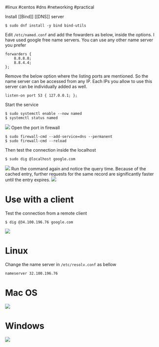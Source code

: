 #linux #centos #dns #networking #practical 

Install [[Bind]] [[DNS]] server
```
$ sudo dnf install -y bind bind-utils
```

Edit `/etc/named.conf` and add the fowarders as below, inside the options. I have used google free name servers. You can use any other name server you prefer
```
forwarders { 
	8.8.8.8; 
	8.8.4.4; 
};
```

Remove the below option where the listing ports are mentioned. So the name server can be accessed from any IP. Each IPs you allow to use this server can be individually added as well.
```
listen-on port 53 { 127.0.0.1; };
```

Start the service
```
$ sudo systemctl enable --now named
$ systemctl status named
```
![](https://i.imgur.com/x8UrN7f.png)
Open the port in firewall
```
$ sudo firewall-cmd --add-service=dns --permanent
$ sudo firewall-cmd --reload
```

Then test the connection inside the localhost
```
$ sudo dig @localhost google.com
```
![](https://i.imgur.com/E46zrmD.png)
Run the command again and notice the query time. Because of the cached entry, further requests for the same record are significantly faster until the entry expires.
![](https://i.imgur.com/Wf4rwdk.png)

# Use with a client

Test the connection from a remote client
```
$ dig @34.100.196.76 google.com
```
![](https://i.imgur.com/NLaVjXo.png)
# Linux

Change the name server in `/etc/resolv.conf` as bellow
```
nameserver 32.100.196.76
```

# Mac OS
![](https://i.imgur.com/j8sVjyT.png)
# Windows
![](https://i.imgur.com/MNQvffV.png)

